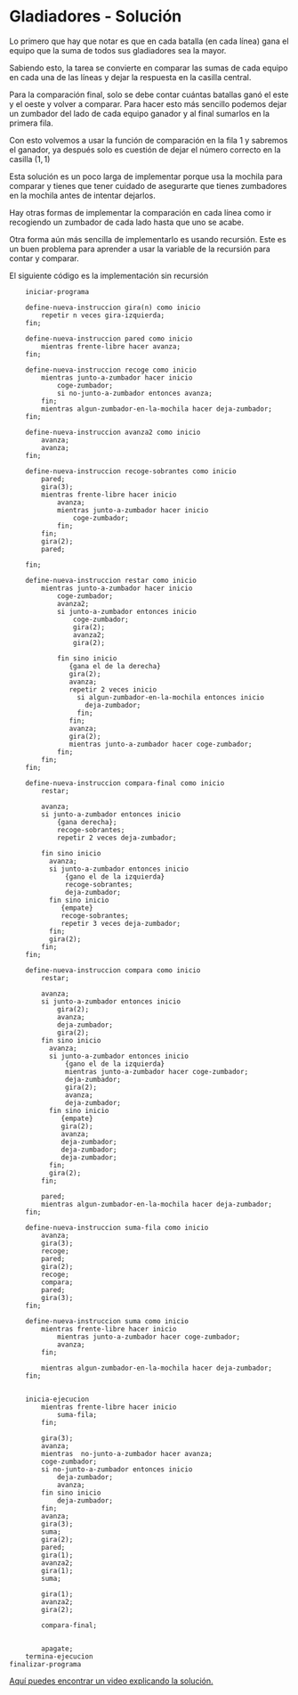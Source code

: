 # Gladiadores - Solución

Lo primero que hay que notar es que en cada batalla (en cada línea) gana el equipo que la suma de todos sus gladiadores sea la mayor.

Sabiendo esto, la tarea se convierte en comparar las sumas de cada equipo en cada una de las líneas y dejar la respuesta en la casilla central.

Para la comparación final, solo se debe contar cuántas batallas ganó el este y el oeste y volver a comparar. Para hacer esto más sencillo podemos dejar un zumbador del lado de cada equipo ganador y al final sumarlos en la primera fila.

Con esto volvemos a usar la función de comparación en la fila 1 y sabremos el ganador, ya después solo es cuestión de dejar el número correcto en la casilla $(1, 1)$

Esta solución es un poco larga de implementar porque usa la mochila para comparar y tienes que tener cuidado de asegurarte que tienes zumbadores en la mochila antes de intentar dejarlos.

Hay otras formas de implementar la comparación en cada línea como ir recogiendo un zumbador de cada lado hasta que uno se acabe.

Otra forma aún más sencilla de implementarlo es usando recursión. Este es un buen problema para aprender a usar la variable de la recursión para contar y comparar.

El siguiente código es la implementación sin recursión

```
	iniciar-programa

    define-nueva-instruccion gira(n) como inicio
        repetir n veces gira-izquierda;
    fin;

    define-nueva-instruccion pared como inicio
        mientras frente-libre hacer avanza;
    fin;

    define-nueva-instruccion recoge como inicio
        mientras junto-a-zumbador hacer inicio
            coge-zumbador;
            si no-junto-a-zumbador entonces avanza;
        fin;
        mientras algun-zumbador-en-la-mochila hacer deja-zumbador;
    fin;

    define-nueva-instruccion avanza2 como inicio
        avanza;
        avanza;
    fin;

    define-nueva-instruccion recoge-sobrantes como inicio
        pared;
        gira(3);
        mientras frente-libre hacer inicio
            avanza;
            mientras junto-a-zumbador hacer inicio
                coge-zumbador;
            fin;
        fin;
        gira(2);
        pared;

    fin;

    define-nueva-instruccion restar como inicio
        mientras junto-a-zumbador hacer inicio
            coge-zumbador;
            avanza2;
            si junto-a-zumbador entonces inicio
                coge-zumbador;
                gira(2);
                avanza2;
                gira(2);

            fin sino inicio
               {gana el de la derecha}
               gira(2);
               avanza;
               repetir 2 veces inicio
                 si algun-zumbador-en-la-mochila entonces inicio
                   deja-zumbador;
                 fin;
               fin;
               avanza;
               gira(2);
               mientras junto-a-zumbador hacer coge-zumbador;
            fin;
        fin;
    fin;

    define-nueva-instruccion compara-final como inicio
        restar;

        avanza;
        si junto-a-zumbador entonces inicio
            {gana derecha};
            recoge-sobrantes;
            repetir 2 veces deja-zumbador;

        fin sino inicio
          avanza;
          si junto-a-zumbador entonces inicio
              {gano el de la izquierda}
              recoge-sobrantes;
              deja-zumbador;
          fin sino inicio
             {empate}
             recoge-sobrantes;
             repetir 3 veces deja-zumbador;
          fin;
          gira(2);
        fin;
    fin;

    define-nueva-instruccion compara como inicio
        restar;

        avanza;
        si junto-a-zumbador entonces inicio
            gira(2);
            avanza;
            deja-zumbador;
            gira(2);
        fin sino inicio
          avanza;
          si junto-a-zumbador entonces inicio
              {gano el de la izquierda}
              mientras junto-a-zumbador hacer coge-zumbador;
              deja-zumbador;
              gira(2);
              avanza;
              deja-zumbador;
          fin sino inicio
             {empate}
             gira(2);
             avanza;
             deja-zumbador;
             deja-zumbador;
             deja-zumbador;
          fin;
          gira(2);
        fin;

        pared;
        mientras algun-zumbador-en-la-mochila hacer deja-zumbador;
    fin;

    define-nueva-instruccion suma-fila como inicio
        avanza;
        gira(3);
        recoge;
        pared;
        gira(2);
        recoge;
        compara;
        pared;
        gira(3);
    fin;

    define-nueva-instruccion suma como inicio
        mientras frente-libre hacer inicio
            mientras junto-a-zumbador hacer coge-zumbador;
            avanza;
        fin;

        mientras algun-zumbador-en-la-mochila hacer deja-zumbador;
    fin;


    inicia-ejecucion
        mientras frente-libre hacer inicio
            suma-fila;
        fin;

        gira(3);
        avanza;
        mientras  no-junto-a-zumbador hacer avanza;
        coge-zumbador;
        si no-junto-a-zumbador entonces inicio
            deja-zumbador;
            avanza;
        fin sino inicio
            deja-zumbador;
        fin;
        avanza;
        gira(3);
        suma;
        gira(2);
        pared;
        gira(1);
        avanza2;
        gira(1);
        suma;

        gira(1);
        avanza2;
        gira(2);

        compara-final;


        apagate;
    termina-ejecucion
finalizar-programa
```

[Aquí puedes encontrar un video explicando la solución.](https://www.youtube.com/watch?v=y5BcQM1-AYQ)
